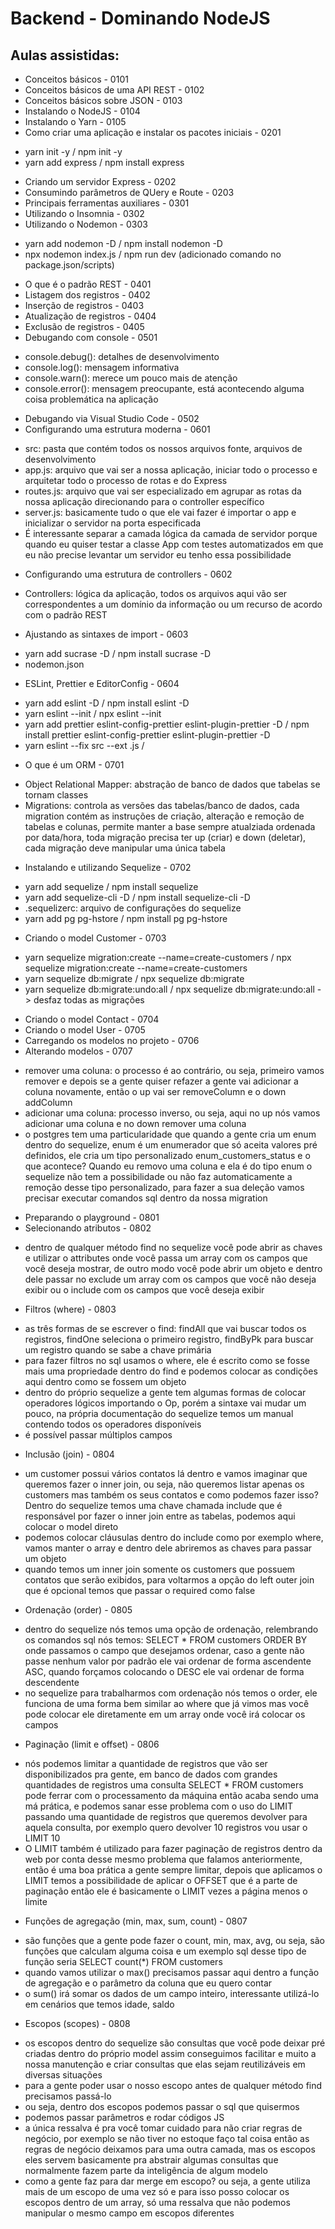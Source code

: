 # Backend - Dominando NodeJS
## Aulas assistidas:
* Conceitos básicos - 0101
* Conceitos básicos de uma API REST - 0102
* Conceitos básicos sobre JSON - 0103
* Instalando o NodeJS - 0104
* Instalando o Yarn - 0105
* Como criar uma aplicação e instalar os pacotes iniciais - 0201
- yarn init -y / npm init -y
- yarn add express / npm install express
* Criando um servidor Express - 0202
* Consumindo parâmetros de QUery e Route - 0203
* Principais ferramentas auxiliares - 0301
* Utilizando o Insomnia - 0302
* Utilizando o Nodemon - 0303
- yarn add nodemon -D / npm install nodemon -D
- npx nodemon index.js / npm run dev (adicionado comando no package.json/scripts)
* O que é o padrão REST - 0401
* Listagem dos registros - 0402
* Inserção de registros - 0403
* Atualização de registros - 0404
* Exclusão de registros - 0405
* Debugando com console - 0501
- console.debug(): detalhes de desenvolvimento
- console.log(): mensagem informativa
- console.warn(): merece um pouco mais de atenção
- console.error(): mensagem preocupante, está acontecendo alguma coisa problemática na aplicação
* Debugando via Visual Studio Code - 0502
* Configurando uma estrutura moderna - 0601
- src: pasta que contém todos os nossos arquivos fonte, arquivos de desenvolvimento
- app.js: arquivo que vai ser a nossa aplicação, iniciar todo o processo e arquitetar todo o processo de rotas e do Express
- routes.js: arquivo que vai ser especializado em agrupar as rotas da nossa aplicação direcionando para o controller específico
- server.js: basicamente tudo o que ele vai fazer é importar o app e inicializar o servidor na porta especificada
- É interessante separar a camada lógica da camada de servidor porque quando eu quiser testar a classe App com testes automatizados
em que eu não precise levantar um servidor eu tenho essa possibilidade
* Configurando uma estrutura de controllers - 0602
- Controllers: lógica da aplicação, todos os arquivos aqui vão ser correspondentes a um domínio da informação ou um recurso de acordo
com o padrão REST
* Ajustando as sintaxes de import - 0603
- yarn add sucrase -D / npm install sucrase -D
- nodemon.json
* ESLint, Prettier e EditorConfig - 0604
- yarn add eslint -D / npm install eslint -D
- yarn eslint --init / npx eslint --init
- yarn add prettier eslint-config-prettier eslint-plugin-prettier -D / npm install prettier eslint-config-prettier eslint-plugin-prettier -D
- yarn eslint --fix src --ext .js /
* O que é um ORM - 0701
- Object Relational Mapper: abstração de banco de dados que tabelas se tornam classes
- Migrations: controla as versões das tabelas/banco de dados, cada migration contém as instruções de criação, alteração e remoção de tabelas
e colunas, permite manter a base sempre atualziada ordenada por data/hora, toda migração precisa ter up (criar) e down (deletar), cada
migração deve manipular uma única tabela
* Instalando e utilizando Sequelize - 0702
- yarn add sequelize / npm install sequelize
- yarn add sequelize-cli -D / npm install sequelize-cli -D
- .sequelizerc: arquivo de configurações do sequelize
- yarn add pg pg-hstore / npm install pg pg-hstore
* Criando o model Customer - 0703
- yarn sequelize migration:create --name=create-customers / npx sequelize migration:create --name=create-customers
- yarn sequelize db:migrate / npx sequelize db:migrate
- yarn sequelize db:migrate:undo:all / npx sequelize db:migrate:undo:all -> desfaz todas as migrações
* Criando o model Contact - 0704
* Criando o model User - 0705
* Carregando os modelos no projeto - 0706
* Alterando modelos - 0707
- remover uma coluna: o processo é ao contrário, ou seja, primeiro vamos remover e depois se a gente quiser refazer a gente vai adicionar a
coluna novamente, então o up vai ser removeColumn e o down addColumn
- adicionar uma coluna: processo inverso, ou seja, aqui no up nós vamos adicionar uma coluna e no down remover uma coluna
- o postgres tem uma particularidade que quando a gente cria um enum dentro do sequelize, enum é um enumerador que só aceita valores pré
definidos, ele cria um tipo personalizado enum_customers_status e o que acontece? Quando eu removo uma coluna e ela é do tipo enum o sequelize
não tem a possibilidade ou não faz automaticamente a remoção desse tipo personalizado, para fazer a sua deleção vamos precisar executar comandos
sql dentro da nossa migration
* Preparando o playground - 0801
* Selecionando atributos - 0802
- dentro de qualquer método find no sequelize você pode abrir as chaves e utilizar o attributes onde você passa um array com os campos que você
deseja mostrar, de outro modo você pode abrir um objeto e dentro dele passar no exclude um array com os campos que você não deseja exibir ou o
include com os campos que você deseja exibir
* Filtros (where) - 0803
- as três formas de se escrever o find: findAll que vai buscar todos os registros, findOne seleciona o primeiro registro, findByPk para buscar
um registro quando se sabe a chave primária
- para fazer filtros no sql usamos o where, ele é escrito como se fosse mais uma propriedade dentro do find e podemos colocar as condições aqui
dentro como se fossem um objeto
- dentro do próprio sequelize a gente tem algumas formas de colocar operadores lógicos importando o Op, porém a sintaxe vai mudar um pouco, na
própria documentação do sequelize temos um manual contendo todos os operadores disponíveis
- é possível passar múltiplos campos
* Inclusão (join) - 0804
- um customer possui vários contatos lá dentro e vamos imaginar que queremos fazer o inner join, ou seja, não queremos listar apenas os customers
mas também os seus contatos e como podemos fazer isso? Dentro do sequelize temos uma chave chamada include que é responsável por fazer o inner
join entre as tabelas, podemos aqui colocar o model direto
- podemos colocar cláusulas dentro do include como por exemplo where, vamos manter o array e dentro dele abriremos as chaves para passar um objeto
- quando temos um inner join somente os customers que possuem contatos que serão exibidos, para voltarmos a opção do left outer join que é opcional
temos que passar o required como false
* Ordenação (order) - 0805
- dentro do sequelize nós temos uma opção de ordenação, relembrando os comandos sql nós temos: SELECT * FROM customers ORDER BY onde passamos o
campo que desejamos ordenar, caso a gente não passe nenhum valor por padrão ele vai ordenar de forma ascendente ASC, quando forçamos colocando o
DESC ele vai ordenar de forma descendente
- no sequelize para trabalharmos com ordenação nós temos o order, ele funciona de uma forma bem similar ao where que já vimos mas você pode colocar
ele diretamente em um array onde você irá colocar os campos
* Paginação (limit e offset) - 0806
- nós podemos limitar a quantidade de registros que vão ser disponibilizados pra gente, em banco de dados com grandes quantidades de registros uma
consulta SELECT * FROM customers pode ferrar com o processamento da máquina então acaba sendo uma má prática, e podemos sanar esse problema com o
uso do LIMIT passando uma quantidade de registros que queremos devolver para aquela consulta, por exemplo quero devolver 10 registros vou usar o
LIMIT 10
- O LIMIT também é utilizado para fazer paginação de registros dentro da web por conta desse mesmo problema que falamos anteriormente, então é uma
boa prática a gente sempre limitar, depois que aplicamos o LIMIT temos a possibilidade de aplicar o OFFSET que é a parte de paginação então ele é
basicamente o LIMIT vezes a página menos o limite
* Funções de agregação (min, max, sum, count) - 0807
- são funções que a gente pode fazer o count, min, max, avg, ou seja, são funções que calculam alguma coisa e um exemplo sql desse tipo de função
seria SELECT count(*) FROM customers
- quando vamos utilizar o max() precisamos passar aqui dentro a função de agregação e o parâmetro da coluna que eu quero contar
- o sum() irá somar os dados de um campo inteiro, interessante utilizá-lo em cenários que temos idade, saldo
* Escopos (scopes) - 0808
- os escopos dentro do sequelize são consultas que você pode deixar pré criadas dentro do próprio model assim conseguimos facilitar e muito a nossa
manutenção e criar consultas que elas sejam reutilizáveis em diversas situações
- para a gente poder usar o nosso escopo antes de qualquer método find precisamos passá-lo
- ou seja, dentro dos escopos podemos passar o sql que quisermos
- podemos passar parâmetros e rodar códigos JS
- a única ressalva é pra você tomar cuidado para não criar regras de negócio, por exemplo se não tiver no estoque faço tal coisa então as regras de
negócio deixamos para uma outra camada, mas os escopos eles servem basicamente pra abstrair algumas consultas que normalmente fazem parte da
inteligência de algum modelo
- como a gente faz para dar merge em escopo? ou seja, a gente utiliza mais de um escopo de uma vez só e para isso posso colocar os escopos dentro de
um array, só uma ressalva que não podemos manipular o mesmo campo em escopos diferentes